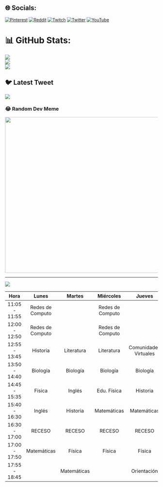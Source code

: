 
## 🌐 Socials:
[![Pinterest](https://img.shields.io/badge/Pinterest-%23E60023.svg?logo=Pinterest&logoColor=white)](https://pinterest.com/EL1F4YT) [![Reddit](https://img.shields.io/badge/Reddit-%23FF4500.svg?logo=Reddit&logoColor=white)](https://reddit.com/user/EL1F4YT) [![Twitch](https://img.shields.io/badge/Twitch-%239146FF.svg?logo=Twitch&logoColor=white)](https://twitch.tv/EL1F4YT_) [![Twitter](https://img.shields.io/badge/Twitter-%231DA1F2.svg?logo=Twitter&logoColor=white)](https://twitter.com/EL1F4YT) [![YouTube](https://img.shields.io/badge/YouTube-%23FF0000.svg?logo=YouTube&logoColor=white)](https://youtube.com/@EL1F4YT) 
# 📊 GitHub Stats:
![](https://github-readme-stats.vercel.app/api?username=FerEsqueda&theme=graywhite&hide_border=false&include_all_commits=false&count_private=false)<br/>
![](https://github-readme-streak-stats.herokuapp.com/?user=FerEsqueda&theme=graywhite&hide_border=false)<br/>
![](https://github-readme-stats.vercel.app/api/top-langs/?username=FerEsqueda&theme=graywhite&hide_border=false&include_all_commits=false&count_private=false&layout=compact)

## 🐦 Latest Tweet
[![](https://gtce.itsvg.in/api?username=EL1F4YT)](https://github.com/VishwaGauravIn/github-twitter-card-embed)

### 😂 Random Dev Meme
<img src="https://random-memer.herokuapp.com/" width="512px"/>

---
[![](https://visitcount.itsvg.in/api?id=FerEsqueda&icon=6&color=12)](https://visitcount.itsvg.in)

<!-- Proudly created with GPRM ( https://gprm.itsvg.in ) -->

| Hora           | Lunes            | Martes      | Miércoles        | Jueves                | Viernes               |   |   |   |   |
|:--------------:|:----------------:|:-----------:|:----------------:|:---------------------:|:---------------------:|:---:|:---:|:---:|:---:|
| 11:05 - 11:55  | Redes de Computo |             | Redes de Computo |                       |                       |   |   |   |   |
| 12:00 - 12:50  | Redes de Computo |             | Redes de Computo |                       | Comunidades Virtuales |   |   |   |   |
| 12:55 - 13:45  | Historia         | Literatura  | Literatura       | Comunidades Virtuales | Comunidades Virtuales |   |   |   |   |
| 13:50 - 14:40  | Biología         | Biología    | Biología         | Biología              | Literatura            |   |   |   |   |
| 14:45 - 15:35  | Física           | Inglés      | Edu. Física      | Historia              | Matemáticas           |   |   |   |   |
| 15:40 - 16:30  | Inglés           | Historia    | Matemáticas      | Matemáticas           | Inglés                |   |   |   |   |
| 16:30 - 17:00  | RECESO           | RECESO      | RECESO           | RECESO                | RECESO                |   |   |   |   |
| 17:00 - 17:50  | Matemáticas      | Física      | Física           | Física                | Física                |   |   |   |   |
| 17:55 - 18:45  |                  | Matemáticas |                  | Orientación           |                       |   |   |   |   |
